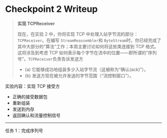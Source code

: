 # Checkpoint 2 Writeup

> **实现 TCPReceiver**
>
> 现在，在实验 2 中，你将实现 TCP 中处理入站字节流的部分：`TCPReceiver`。在编写 `StreamReassembler`和 `ByteStream`时，你已经完成了其中大部分的“算法”工作；本周主要讨论如何将这些类连接到 TCP 格式。这将涉及到考虑 TCP 如何表示每个字节在流中的位置——即所谓的”序列号”。`TCPReceiver`负责告诉发送方
>
> - (a) 它能够成功地组装多少入站字节流（这被称为“确认(ack)”）。
> - (b) 发送方现在被允许发送的字节范围（“流控制窗口”）。

实验内容：实现 TCP 接受方

- 正确的接受数据包
- 重新组装
- 发送到内存
- 返回确认和流量控制信号

---

任务 1：完成序列号
